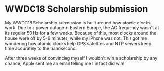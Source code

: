# WWDC18 Scholarship submission

My WWDC18 Scholarship submission is built around how atomic clocks work. Due to a power outage in Eastern Europe, the AC frequency wasn't at its regular 50 Hz for a few weeks. Because of this, most clocks around the house were off by 5-6 minutes, while my iPhone was not. This got me wondering how atomic clocks help GPS satellites and NTP servers keep time accurately to the nanosecond.

After three weeks of convincing myself I wouldn't win a scholarship by any chance, Apple sent me an email telling me I in fact did win!
